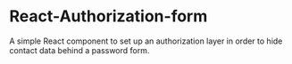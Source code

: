 # React-Authorization-form
A simple React component to set up an authorization layer in order to hide contact data behind a password form.
